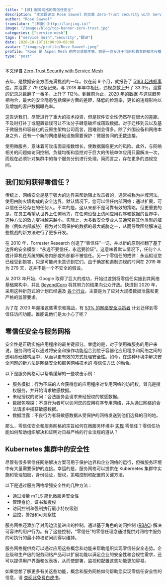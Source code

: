 ```yaml
---
title: "【译】服务网格的零信任安全"
description: "本文翻译自 Rose Sawvel 的文章 Zero-Trust Security with Service Mesh"
author: "Rose Sawvel"
translator: "[林静](http://linjing.io)"
image: "/images/blog/top-banner-zero-trust.jpg"
categories: ["service-mesh"]
tags: ["service mesh","Security","翻译"]
date: 2020-10-18T11:00:00+08:00
avatar: "/images/profile/Rose-Sawvel.jpeg"
profile: "Rose 是 Aspen Mesh 的内容营销主管。她是一位专注于创新和教育的技术传播者，致力于开源和云原生生态系统。她热衷于发现好的想法并将其转化为可访问的、相关的内容并及时发布出来，以帮助人们更好地理解技术。除了关注服务网格或微服务之外，她还活跃在世界各地的歌剧界。"
type: "post"
---
```

本文译自 [Zero-Trust Security with Service Mesh](https://thenewstack.io/zero-trust-security-with-service-mesh/)

去年，是数据安全方面充满挑战的一年。仅在前 9 个月，就报告了 [5183 起违规事件](https://www.riskbasedsecurity.com/2019/11/12/number-of-records-exposed-up-112/)，并泄露了 79 亿条记录。与 2018 年年中相比，违规总数上升了 33.3％，泄露的记录总数翻了一番多，上升了 112％。到目前为止，[2020 年的数据](https://www.accenture.com/_acnmedia/PDF-116/Accenture-Cybersecurity-Report-2020.pdf) 与这些趋势相吻合，最大的安全隐患包括保护方面的差距，降低的检测率，更长的违规影响以及增加的客户数据曝光率。

这告诉我们，尽管进行了重大的技术投资，但是软件安全性仍然存在很大的差距。不及时打补丁或配置错误可让不法分子肆意破坏或窃取数据。对于迁移到云以及基于微服务和容器化的云原生架构公司而言，困难则会得多。除了外围设备和网络本身之外，还有一个新的网络基础设施需要保护：微服务间的无数连接。

使用微服务，意味着可攻击面呈指数增长，使数据面临更大的风险。此外，与网络相关的问题如访问控制，负载均衡和监控对于巨大的传统单体应用只需解决一次，而现在必须针对集群中的每个服务分别进行处理。简而言之，存在更多的违规空间。

## 我们如何获得零信任？

传统上，网络安全是基于强大的边界来帮助阻止攻击者的，通常被称为护城河法。使用由防火墙构成的安全边界，默认情况下，您可以信任内部网络：通过扩展，可以信任已经存在的任何人。不幸的是，这从来都不是可靠有效的策略。但更重要的是，在员工希望从世界上任何地方，在任何设备上访问应用程序和数据的世界中，这种方法的效力变得越来越小。实际上，大多数安全专业人员通常将其他类型的威胁（例如内部威胁）视为对公司保护的数据的最大威胁之一，从而导致围绕解决这些挑战的新方法进行了更多开发。

在 2010 年，Forrester Research 创造了“零信任”一词，并以新的原则推翻了基于边界的安全模型：“永远不要信任，永远要验证”。这意味着默认情况下，任何个人或计算机在系统的网络内部或外部都不被信任。另一个零信任的戒律：永远假设您已经受到损害，只是可能尚未意识到它们。由于确定和遏制违规的时间在 2019 年为 279 天，这并不是一个不安全的假设。

从 2013 年开始，Google 取得了巨大的成功，开始过渡到将零信任实施到其网络基础架构中，并且 [BeyondCorp](https://cloud.google.com/beyondcorp) 将其努力的结果向公众开放。快进到 2020 年，采用这种新范式的计划已经遍及 [各个行业](https://www.microsoft.com/en-us/microsoft-365/blog/2019/09/18/why-banks-adopt-modern-cybersecurity-zero-trust-model/)，主要是为了应对大规模数据泄露和更严格的监管要求。

为了在 2020 年迎接这些需求和挑战，有 [ 53% 的网络安全决策者](https://www.pulsesecure.net/resource/2020zero-trust-report/) 计划迁移到零信任访问功能。谁能说他们是太小心了呢？

## 零信任安全与服务网格

安全性是正确实施应用程序的最关键部分。幸运的是，对于使用微服务的用户来说，服务网格可以通过将安全和操作功能组合到位于容器化应用程序和网络之间的透明基础结构层中，从而以更有效的方式处理安全性。如今，在这种环境中解决安全问题的新方法是网络安全和服务网格技术的 [零信任方法](https://thenewstack.io/how-to-start-applying-googles-zero-trust-model/) 的融合。

以下是服务网格可以帮助缓解的一些攻击示例：

- 服务模拟：行为不端的人会获得您的应用程序对专用网络的访问权，冒充是授权服务，并开始请求敏感数据。
- 未经授权的访问：合法服务会请求未经授权的敏感数据。
- 数据包嗅探：不良行为者可以访问您的应用程序专用网络，并从通过网络的合法请求中捕获敏感数据。
- 数据泄露：不良行为者将敏感数据从受保护的网络发送到他们选择的目的地。

那么，零信任安全和服务网格的宗旨如何在微服务环境中 [实现](https://aspenmesh.io/landing_page/zero-trust-security-for-containerized-applications/) 零信任？零信任功能如何帮助组织解决和证明对日益严格的行业法规的遵从？

## Kubernetes 集群中的安全性

尽管有很多零信任网络解决方案可用于保护边界和企业网络的运行，但微服务环境中有大量需要保护的连接。幸运的是，服务网格可以提供在 Kubernetes 集群中实施和管理加密，身份验证，授权，策略控制和配置的关键方法。

以下是通过服务网格增强安全性的几种方法：

- 通过增量 mTLS 简化微服务安全性
- 管理身份，证书和授权
- 访问控制和强制执行最小特权级别
- 监控，警报和可观察性

服务网格还添加了对周边流量进出的控制。通过基于角色的访问控制 ([RBAC](https://aspenmesh.io/kubernetes-rbac/)) 解决可容许的用户行为。有了这些控制，“零信任”的零信任理念通过提供对网格中服务的可执行的最小特权访问而得以维持。

服务网格提供商可以通过应用这些概念和功能来帮助组织实现零信任安全态势。企业级和生产级的服务网格产品可以扩展功能以满足企业的安全性和合规性需求，还可以提供用户界面和仪表板，从而使部署，监视和配置这些功能更加容易。

如果您想了解更多有关这些功能，概念和服务网格如何帮助您实现零信任安全性的信息，请 [查阅此免费白皮书](https://aspenmesh.io/landing_page/zero-trust-security-for-containerized-applications/)。